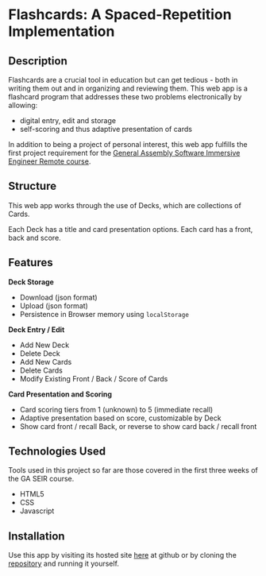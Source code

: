 # Flashcards: A Spaced-Repetition Implementation

## Description

Flashcards are a crucial tool in education but can get tedious - both in writing them out and in organizing and reviewing them. This web app is a flashcard program that addresses these two problems electronically by allowing:

- digital entry, edit and storage
- self-scoring and thus adaptive presentation of cards

In addition to being a project of personal interest, this web app fulfills the first project requirement for the [General Assembly Software Immersive Engineer Remote course](https://generalassemb.ly/education/software-engineering-immersive-remote).

## Structure

This web app works through the use of Decks, which are collections of Cards.

Each Deck has a title and card presentation options.
Each card has a front, back and score.

## Features

**Deck Storage**

- Download (json format)
- Upload (json format)
- Persistence in Browser memory using `localStorage`

**Deck Entry / Edit**

- Add New Deck
- Delete Deck
- Add New Cards
- Delete Cards
- Modify Existing Front / Back / Score of Cards

**Card Presentation and Scoring**

- Card scoring tiers from 1 (unknown) to 5 (immediate recall)
- Adaptive presentation based on score, customizable by Deck
- Show card front / recall Back, or reverse to show card back / recall front

## Technologies Used

Tools used in this project so far are those covered in the first three weeks of the GA SEIR course.

- HTML5
- CSS
- Javascript

## Installation

Use this app by visiting its hosted site [here](github.com) at github or by cloning the [repository](https://github.com/trental/Project-1-Flash-Cards.git) and running it yourself.
